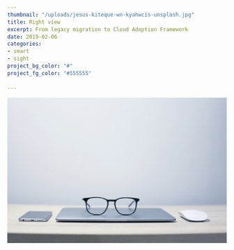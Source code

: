```yaml
---
thumbnail: "/uploads/jesus-kiteque-wn-kyahwcis-unsplash.jpg"
title: Right view
excerpt: From legacy migration to Cloud Adoption Framework
date: 2019-02-06
categories:
- smart
- sight
project_bg_color: "#"
project_fg_color: "#555555"

---
```

![](/uploads/jesus-kiteque-wn-kyahwcis-unsplash.jpg)